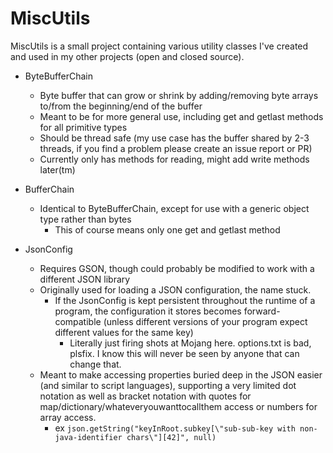 # MiscUtils
MiscUtils is a small project containing various utility classes I've created and used in my other projects (open and closed source).

- ByteBufferChain
  - Byte buffer that can grow or shrink by adding/removing byte arrays to/from the beginning/end of the buffer
  - Meant to be for more general use, including get and getlast methods for all primitive types
  - Should be thread safe (my use case has the buffer shared by 2-3 threads, if you find a problem please create an issue report or PR)
  - Currently only has methods for reading, might add write methods later(tm)
  
- BufferChain
  - Identical to ByteBufferChain, except for use with a generic object type rather than bytes
    - This of course means only one get and getlast method
    
- JsonConfig
  - Requires GSON, though could probably be modified to work with a different JSON library
  - Originally used for loading a JSON configuration, the name stuck.
    - If the JsonConfig is kept persistent throughout the runtime of a program, the configuration it stores becomes forward-compatible (unless different versions of your program expect different values for the same key)
      - Literally just firing shots at Mojang here. options.txt is bad, plsfix. I know this will never be seen by anyone that can change that.
  - Meant to make accessing properties buried deep in the JSON easier (and similar to script languages), supporting a very limited dot notation as well as bracket notation with quotes for map/dictionary/whateveryouwanttocallthem access or numbers for array access.
    - ex `json.getString("keyInRoot.subkey[\"sub-sub-key with non-java-identifier chars\"][42]", null)`
